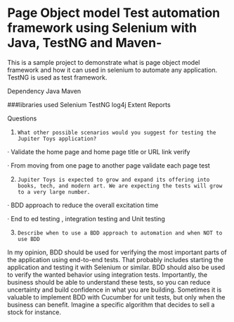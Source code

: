 # Page Object model Test automation framework using Selenium with Java, TestNG and Maven-
This is a sample project to demonstrate what is page object model framework and how it can used in selenium to automate any application.
TestNG is used as test framework.

Dependency
Java
Maven

###libraries used
Selenium
TestNG
log4j
Extent Reports

Questions 

1.     What other possible scenarios would you suggest for testing the Jupiter Toys application?

·      Validate the home page and home page title or URL link verify

·      From moving from one page to another page validate each page test

 

2.     Jupiter Toys is expected to grow and expand its offering into books, tech, and modern art. We are expecting the tests will grow to a very large number.

·      BDD approach to reduce the overall excitation time

·      End to ed testing , integration testing and Unit testing

 

 

3.     Describe when to use a BDD approach to automation and when NOT to use BDD

In my opinion, BDD should be used for verifying the most important parts of the application using end-to-end tests. That probably includes starting the application and testing it with Selenium or similar. BDD should also be used to verify the wanted behavior using integration tests. Importantly, the business should be able to understand these tests, so you can reduce uncertainty and build confidence in what you are building. Sometimes it is valuable to implement BDD with Cucumber for unit tests, but only when the business can benefit. Imagine a specific algorithm that decides to sell a stock for instance.








